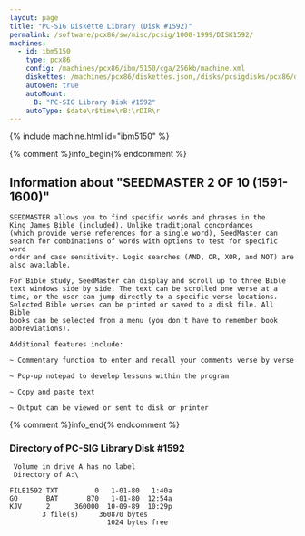 ```yaml
---
layout: page
title: "PC-SIG Diskette Library (Disk #1592)"
permalink: /software/pcx86/sw/misc/pcsig/1000-1999/DISK1592/
machines:
  - id: ibm5150
    type: pcx86
    config: /machines/pcx86/ibm/5150/cga/256kb/machine.xml
    diskettes: /machines/pcx86/diskettes.json,/disks/pcsigdisks/pcx86/diskettes.json
    autoGen: true
    autoMount:
      B: "PC-SIG Library Disk #1592"
    autoType: $date\r$time\rB:\rDIR\r
---
```


{% include machine.html id="ibm5150" %}

{% comment %}info_begin{% endcomment %}

## Information about "SEEDMASTER 2 OF 10 (1591-1600)"

    SEEDMASTER allows you to find specific words and phrases in the
    King James Bible (included). Unlike traditional concordances
    (which provide verse references for a single word), SeedMaster can
    search for combinations of words with options to test for specific word
    order and case sensitivity. Logic searches (AND, OR, XOR, and NOT) are
    also available.
    
    For Bible study, SeedMaster can display and scroll up to three Bible
    text windows side by side. The text can be scrolled one verse at a
    time, or the user can jump directly to a specific verse locations.
    Selected Bible verses can be printed or saved to a disk file. All Bible
    books can be selected from a menu (you don't have to remember book
    abbreviations).
    
    Additional features include:
    
    ~ Commentary function to enter and recall your comments verse by verse
    
    ~ Pop-up notepad to develop lessons within the program
    
    ~ Copy and paste text
    
    ~ Output can be viewed or sent to disk or printer
{% comment %}info_end{% endcomment %}


### Directory of PC-SIG Library Disk #1592

     Volume in drive A has no label
     Directory of A:\

    FILE1592 TXT         0   1-01-80   1:40a
    GO       BAT       870   1-01-80  12:54a
    KJV      2      360000  10-09-89  10:29p
            3 file(s)     360870 bytes
                            1024 bytes free
